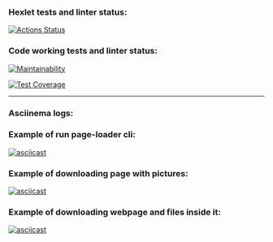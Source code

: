 ### Hexlet tests and linter status:
[![Actions Status](https://github.com/fishtriangle/backend-project-lvl3/workflows/hexlet-check/badge.svg)](https://github.com/fishtriangle/backend-project-lvl3/actions)

### Code working tests and linter status:

[![Maintainability](https://api.codeclimate.com/v1/badges/01c9d998542e2c1b0781/maintainability)](https://codeclimate.com/github/fishtriangle/layout-designer-project-lvl3/maintainability)

[![Test Coverage](https://api.codeclimate.com/v1/badges/01c9d998542e2c1b0781/test_coverage)](https://codeclimate.com/github/fishtriangle/layout-designer-project-lvl3/test_coverage)

<hr>

### Asciinema logs:

### Example of run page-loader cli:
[![asciicast](https://asciinema.org/a/MLmwNhA4ymgQcoi4hA7jkEw2L.svg)](https://asciinema.org/a/MLmwNhA4ymgQcoi4hA7jkEw2L)

### Example of downloading page with pictures:
[![asciicast](https://asciinema.org/a/1R7KCopNNiamKWCbpatrXecPh.svg)](https://asciinema.org/a/1R7KCopNNiamKWCbpatrXecPh)

### Example of downloading webpage and files inside it:
[![asciicast](https://asciinema.org/a/CVdxe052S33cEp0X6kPCD2J1P.svg)](https://asciinema.org/a/CVdxe052S33cEp0X6kPCD2J1P)
